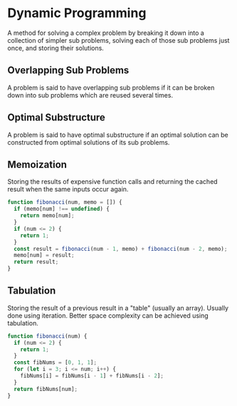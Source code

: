 # Dynamic Programming

A method for solving a complex problem by breaking it down into a collection of simpler sub problems, solving each of those sub problems just once, and storing their solutions.

## Overlapping Sub Problems

A problem is said to have overlapping sub problems if it can be broken down into sub problems which are reused several times.

## Optimal Substructure

A problem is said to have optimal substructure if an optimal solution can be constructed from optimal solutions of its sub problems.

## Memoization

Storing the results of expensive function calls and returning the cached result when the same inputs occur again.

```javascript
function fibonacci(num, memo = []) {
  if (memo[num] !== undefined) {
    return memo[num];
  }
  if (num <= 2) {
    return 1;
  }
  const result = fibonacci(num - 1, memo) + fibonacci(num - 2, memo);
  memo[num] = result;
  return result;
}
```

## Tabulation

Storing the result of a previous result in a "table" (usually an array).
Usually done using iteration.
Better space complexity can be achieved using tabulation.

```javascript
function fibonacci(num) {
  if (num <= 2) {
    return 1;
  }
  const fibNums = [0, 1, 1];
  for (let i = 3; i <= num; i++) {
    fibNums[i] = fibNums[i - 1] + fibNums[i - 2];
  }
  return fibNums[num];
}
```
